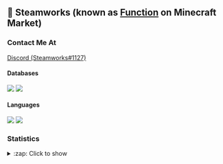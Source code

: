 ## 🚀 Steamworks (known as <a href="https://www.mc-market.org/members/154389/">Function</a> on Minecraft Market)

### Contact Me At
<a href="https://discord.com">Discord (Steamworks#1127)</a>

#### Databases
<img src="https://img.shields.io/badge/mysql-000000?style=for-the-badge&logo=mysql&logoColor=white"/> 
<img src="https://img.shields.io/badge/mongo-000000?style=for-the-badge&logo=mongo&logoColor=white"/>

#### Languages
<img src="https://img.shields.io/badge/Java-3776AB?style=for-the-badge&logo=Java&logoColor=white"/> 
<img src="https://img.shields.io/badge/JavaScript-3776AB?style=for-the-badge&logo=Java&logoColor=white"/>

### Statistics
<details>
  <summary>:zap: Click to show</summary>
   <img align="Left" alt="My Stats" src="https://github-readme-stats.vercel.app/api?username=steamworksmc&show_icons=true&hide_border=true&theme=dark" />
   <img style="float: right;" alt="Most Used Languages" src="https://github-readme-stats.vercel.app/api/top-langs/?username=steamworksmc&layout=compact&hide_border=true&theme=dark"/>
</details>
